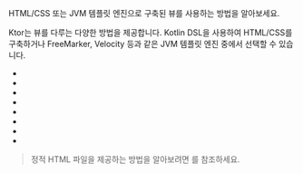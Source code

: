 [//]: # (title: 템플릿)

<link-summary>HTML/CSS 또는 JVM 템플릿 엔진으로 구축된 뷰를 사용하는 방법을 알아보세요.</link-summary>

Ktor는 뷰를 다루는 다양한 방법을 제공합니다. Kotlin DSL을 사용하여 HTML/CSS를 구축하거나 FreeMarker, Velocity 등과 같은 JVM 템플릿 엔진 중에서 선택할 수 있습니다.
* [](server-html-dsl.md)
* [](server-css-dsl.md)
* [](server-freemarker.md)
* [](server-velocity.md)
* [](server-mustache.md)
* [](server-thymeleaf.md)
* [](server-pebble.md)
* [](server-jte.md)

> 정적 HTML 파일을 제공하는 방법을 알아보려면 [](server-static-content.md)를 참조하세요.